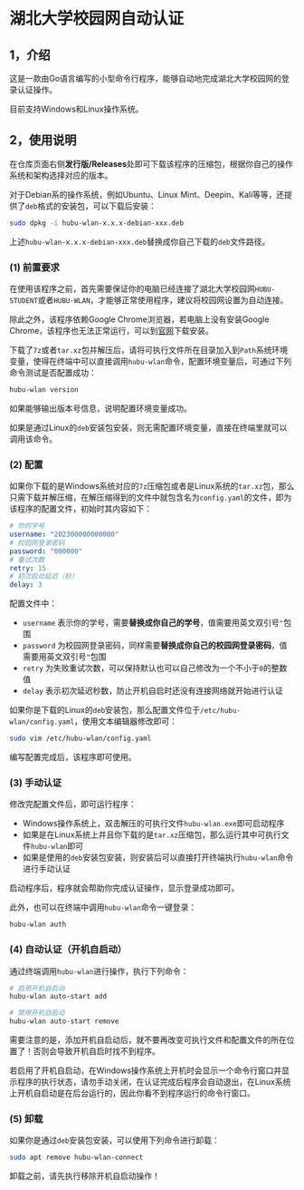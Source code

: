# 湖北大学校园网自动认证

## 1，介绍

这是一款由Go语言编写的小型命令行程序，能够自动地完成湖北大学校园网的登录认证操作。

目前支持Windows和Linux操作系统。

## 2，使用说明

在仓库页面右侧**发行版/Releases**处即可下载该程序的压缩包，根据你自己的操作系统和架构选择对应的版本。

对于Debian系的操作系统，例如Ubuntu、Linux Mint、Deepin、Kali等等，还提供了`deb`格式的安装包，可以下载后安装：

```bash
sudo dpkg -i hubu-wlan-x.x.x-debian-xxx.deb
```

上述`hubu-wlan-x.x.x-debian-xxx.deb`替换成你自己下载的`deb`文件路径。

### (1) 前置要求

在使用该程序之前，首先需要保证你的电脑已经连接了湖北大学校园网`HUBU-STUDENT`或者`HUBU-WLAN`，才能够正常使用程序，建议将校园网设置为自动连接。

除此之外，该程序依赖Google Chrome浏览器，若电脑上没有安装Google Chrome，该程序也无法正常运行，可以到[官网](https://google.cn/chrome/)下载安装。

下载了`7z`或者`tar.xz`包并解压后，请将可执行文件所在目录加入到`Path`系统环境变量，使得在终端中可以直接调用`hubu-wlan`命令，配置环境变量后，可通过下列命令测试是否配置成功：

```bash
hubu-wlan version
```

如果能够输出版本号信息，说明配置环境变量成功。

如果是通过Linux的`deb`安装包安装，则无需配置环境变量，直接在终端里就可以调用该命令。

### (2) 配置

如果你下载的是Windows系统对应的`7z`压缩包或者是Linux系统的`tar.xz`包，那么只需下载并解压缩，在解压缩得到的文件中就包含名为`config.yaml`的文件，即为该程序的配置文件，初始时其内容如下：

```yaml
# 你的学号
username: "202300000000000"
# 校园网登录密码
password: "000000"
# 重试次数
retry: 15
# 初次启动延迟（秒）
delay: 3
```

配置文件中：

- `username` 表示你的学号，需要**替换成你自己的学号**，值需要用英文双引号`"`包围
- `password` 为校园网登录密码，同样需要**替换成你自己的校园网登录密码**，值需要用英文双引号`"`包围
- `retry` 为失败重试次数，可以保持默认也可以自己修改为一个不小于`0`的整数值
- `delay` 表示初次延迟秒数，防止开机自启时还没有连接网络就开始进行认证

如果你是下载的Linux的`deb`安装包，那么配置文件位于`/etc/hubu-wlan/config.yaml`，使用文本编辑器修改即可：

```bash
sudo vim /etc/hubu-wlan/config.yaml
```

编写配置完成后，该程序即可使用。

### (3) 手动认证

修改完配置文件后，即可运行程序：

- Windows操作系统上，双击解压的可执行文件`hubu-wlan.exe`即可启动程序
- 如果是在Linux系统上并且你下载的是`tar.xz`压缩包，那么运行其中可执行文件`hubu-wlan`即可
- 如果是使用的`deb`安装包安装，则安装后可以直接打开终端执行`hubu-wlan`命令进行手动认证

启动程序后，程序就会帮助你完成认证操作，显示登录成功即可。

此外，也可以在终端中调用`hubu-wlan`命令一键登录：

```bash
hubu-wlan auth
```

### (4) 自动认证（开机自启动）

通过终端调用`hubu-wlan`进行操作，执行下列命令：

```bash
# 启用开机自启动
hubu-wlan auto-start add

# 禁用开机自启动
hubu-wlan auto-start remove
```

需要注意的是，添加开机自启动后，就不要再改变可执行文件和配置文件的所在位置了！否则会导致开机自启时找不到程序。

若启用了开机自启动，在Windows操作系统上开机时会显示一个命令行窗口并显示程序的执行状态，请勿手动关闭，在认证完成后程序会自动退出，在Linux系统上开机自启动是在后台运行的，因此你看不到程序运行的命令行窗口。

### (5) 卸载

如果你是通过`deb`安装包安装，可以使用下列命令进行卸载：

```bash
sudo apt remove hubu-wlan-connect
```

卸载之前，请先执行移除开机自启动操作！